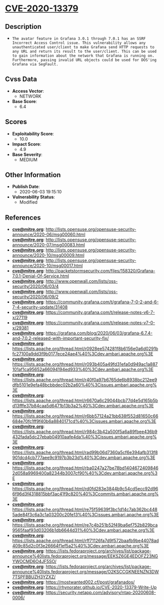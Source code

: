 
# [CVE-2020-13379](http://lists.opensuse.org/opensuse-security-announce/2020-06/msg00060.html)

## Description

- `The avatar feature in Grafana 3.0.1 through 7.0.1 has an SSRF Incorrect Access Control issue. This vulnerability allows any unauthenticated user/client to make Grafana send HTTP requests to any URL and return its result to the user/client. This can be used to gain information about the network that Grafana is running on. Furthermore, passing invalid URL objects could be used for DOS'ing Grafana via SegFault.`

## Cvss Data

- **Access Vector**:
  - NETWORK
- **Base Score**:
  - 6.4

## Scores

- **Exploitability Score**:
  - 10.0
- **Impact Score**:
  - 4.9
- **Base Severity**:
  - MEDIUM

## Other Information

- **Publish Date**:
  - 2020-06-03 19:15:10
- **Vulnerability Status**:
  - Modified

## References

- **cve@mitre.org**: http://lists.opensuse.org/opensuse-security-announce/2020-06/msg00060.html
- **cve@mitre.org**: http://lists.opensuse.org/opensuse-security-announce/2020-07/msg00083.html
- **cve@mitre.org**: http://lists.opensuse.org/opensuse-security-announce/2020-10/msg00009.html
- **cve@mitre.org**: http://lists.opensuse.org/opensuse-security-announce/2020-10/msg00017.html
- **cve@mitre.org**: http://packetstormsecurity.com/files/158320/Grafana-7.0.1-Denial-Of-Service.html
- **cve@mitre.org**: http://www.openwall.com/lists/oss-security/2020/06/03/4
- **cve@mitre.org**: http://www.openwall.com/lists/oss-security/2020/06/09/2
- **cve@mitre.org**: https://community.grafana.com/t/grafana-7-0-2-and-6-7-4-security-update/31408
- **cve@mitre.org**: https://community.grafana.com/t/release-notes-v6-7-x/27119
- **cve@mitre.org**: https://community.grafana.com/t/release-notes-v7-0-x/29381
- **cve@mitre.org**: https://grafana.com/blog/2020/06/03/grafana-6.7.4-and-7.0.2-released-with-important-security-fix/
- **cve@mitre.org**: https://lists.apache.org/thread.html/r0928ee574281f8b6156e0a6d0291bfc27100a9dd3f9b0177ece24ae4%40%3Cdev.ambari.apache.org%3E
- **cve@mitre.org**: https://lists.apache.org/thread.html/r093b405a49fd31efa0d949ac1a887101af1ca95652a66094194ed933%40%3Cdev.ambari.apache.org%3E
- **cve@mitre.org**: https://lists.apache.org/thread.html/r40f0a97b6765de6b8938bc212ee9dfb5101e9efa48bcbbdec02b2a60%40%3Cissues.ambari.apache.org%3E
- **cve@mitre.org**: https://lists.apache.org/thread.html/r6670a6c29044bcb77d4e5d165b5bd13fffe37b84caa5d6471b13b3a2%40%3Cdev.ambari.apache.org%3E
- **cve@mitre.org**: https://lists.apache.org/thread.html/r6bb57124a21bb638f552d81650c66684e70fc1ff9f40b6a8840171cd%40%3Cissues.ambari.apache.org%3E
- **cve@mitre.org**: https://lists.apache.org/thread.html/r984c3b42a500f5a6a89fbee436b9432fada5dc27ebab04910aafe4da%40%3Cissues.ambari.apache.org%3E
- **cve@mitre.org**: https://lists.apache.org/thread.html/rad99b06d7360a5cf6e394afb313f8901dcd4cb777aee9c9197b3b23d%40%3Cdev.ambari.apache.org%3E
- **cve@mitre.org**: https://lists.apache.org/thread.html/rba0247a27be78bd14046724098462d058a9969400a82344b3007cf90%40%3Cdev.ambari.apache.org%3E
- **cve@mitre.org**: https://lists.apache.org/thread.html/rd0fd283e3844b9c54cd5ecc92d966f96d3f4318815bbf3ac41f9c820%40%3Ccommits.ambari.apache.org%3E
- **cve@mitre.org**: https://lists.apache.org/thread.html/re75f59639f3bc1d14c7ab362bc4485ade84f3c6a3c1a03200c20fe13%40%3Cissues.ambari.apache.org%3E
- **cve@mitre.org**: https://lists.apache.org/thread.html/re7c4b251b52f49ba6ef752b829bca9565faaf93d03206b1db6644d31%40%3Cdev.ambari.apache.org%3E
- **cve@mitre.org**: https://lists.apache.org/thread.html/rff71126fa7d9f572baafb9be44078ad409c85d2c0f3e26664f1ef5a2%40%3Cdev.ambari.apache.org%3E
- **cve@mitre.org**: https://lists.fedoraproject.org/archives/list/package-announce%40lists.fedoraproject.org/message/EEKSZ6GE4EDOFZ23NGYWOCMD6O4JF5SO/
- **cve@mitre.org**: https://lists.fedoraproject.org/archives/list/package-announce%40lists.fedoraproject.org/message/O2KSCCGKNEENZN3DW7TSPFBBUZH3YZXZ/
- **cve@mitre.org**: https://mostwanted002.cf/post/grafanados/
- **cve@mitre.org**: https://rhynorater.github.io/CVE-2020-13379-Write-Up
- **cve@mitre.org**: https://security.netapp.com/advisory/ntap-20200608-0006/
